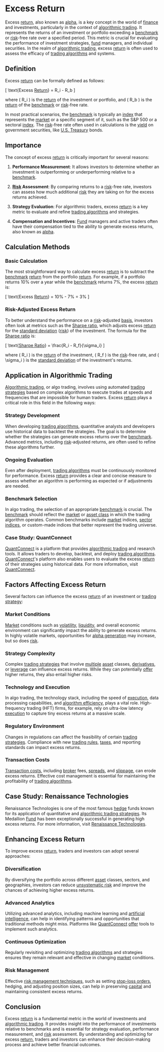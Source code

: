 # Excess Return

Excess [return](../r/return.md), also known as [alpha](../a/alpha.md), is a key concept in the world of [finance](../f/finance.md) and investments, particularly in the context of [algorithmic trading](../a/accountability.md). It represents the returns of an investment or portfolio exceeding a [benchmark](../b/benchmark.md) or [risk](../r/risk.md)-free rate over a specified period. This metric is crucial for evaluating the performance of investment strategies, [fund](../f/fund.md) managers, and individual securities. In the realm of [algorithmic trading](../a/accountability.md), excess [return](../r/return.md) is often used to assess the efficacy of [trading algorithms](../t/trading_algorithms.md) and systems.

## Definition

Excess [return](../r/return.md) can be formally defined as follows:

\[ \text{Excess [Return](../r/return.md)} = R_i - R_b \]

where \( R_i \) is the [return](../r/return.md) of the investment or portfolio, and \( R_b \) is the [return](../r/return.md) of the [benchmark](../b/benchmark.md) or [risk](../r/risk.md)-free rate.

In most practical scenarios, the [benchmark](../b/benchmark.md) is typically an [index](../i/index_instrument.md) that represents the [market](../m/market.md) or a specific segment of it, such as the S&P 500 or a sectoral [index](../i/index_instrument.md). The [risk](../r/risk.md)-free rate often used in calculations is the [yield](../y/yield.md) on government securities, like [U.S. Treasury](../u/u.s._treasury.md) bonds.

## Importance

The concept of excess [return](../r/return.md) is critically important for several reasons:

1. **Performance Measurement**: It allows investors to determine whether an investment is outperforming or underperforming relative to a [benchmark](../b/benchmark.md).
   
2. **[Risk](../r/risk.md) Assessment**: By comparing returns to a [risk](../r/risk.md)-free rate, investors can assess how much additional [risk](../r/risk.md) they are taking on for the excess returns achieved.
   
3. **Strategy Evaluation**: For algorithmic traders, excess [return](../r/return.md) is a key metric to evaluate and refine [trading algorithms](../t/trading_algorithms.md) and strategies.

4. **Compensation and Incentives**: [Fund](../f/fund.md) managers and active traders often have their compensation tied to the ability to generate excess returns, also known as [alpha](../a/alpha.md).

## Calculation Methods

### Basic Calculation

The most straightforward way to calculate excess [return](../r/return.md) is to subtract the [benchmark](../b/benchmark.md) [return](../r/return.md) from the portfolio [return](../r/return.md). For example, if a portfolio returns 10% over a year while the [benchmark](../b/benchmark.md) returns 7%, the excess [return](../r/return.md) is:

\[ \text{Excess [Return](../r/return.md)} = 10\% - 7\% = 3\% \]

### Risk-Adjusted Excess Return

To better understand the performance on a [risk](../r/risk.md)-adjusted [basis](../b/basis.md), investors often look at metrics such as the [Sharpe ratio](../s/sharpe_ratio.md), which adjusts excess [return](../r/return.md) for the [standard deviation](../s/standard_deviation.md) ([risk](../r/risk.md)) of the investment. The formula for the [Sharpe ratio](../s/sharpe_ratio.md) is:

\[ \text{[Sharpe Ratio](../s/sharpe_ratio.md)} = \frac{R_i - R_f}{\sigma_i} \]

where \( R_i \) is the [return](../r/return.md) of the investment, \( R_f \) is the [risk](../r/risk.md)-free rate, and \( \sigma_i \) is the [standard deviation](../s/standard_deviation.md) of the investment's returns.

## Application in Algorithmic Trading

[Algorithmic trading](../a/accountability.md), or algo trading, involves using automated [trading strategies](../t/trading_strategies.md) based on complex algorithms to execute trades at speeds and frequencies that are impossible for human traders. Excess [return](../r/return.md) plays a critical role in this field in the following ways:

### Strategy Development

When developing [trading algorithms](../t/trading_algorithms.md), quantitative analysts and developers use historical data to backtest the strategies. The goal is to determine whether the strategies can generate excess returns over the [benchmark](../b/benchmark.md). Advanced metrics, including [risk](../r/risk.md)-adjusted returns, are often used to refine these algorithms further.

### Ongoing Evaluation

Even after deployment, [trading algorithms](../t/trading_algorithms.md) must be continuously monitored for performance. Excess [return](../r/return.md) provides a clear and concise measure to assess whether an algorithm is performing as expected or if adjustments are needed.

### Benchmark Selection

In algo trading, the selection of an appropriate [benchmark](../b/benchmark.md) is crucial. The [benchmark](../b/benchmark.md) should reflect the [market](../m/market.md) or [asset class](../a/asset_class.md) in which the trading algorithm operates. Common benchmarks include [market](../m/market.md) indices, [sector indices](../s/sector_indices.md), or custom-made indices that better represent the trading universe.

### Case Study: QuantConnect

[QuantConnect](../q/quantconnect.md) is a platform that provides [algorithmic trading](../a/accountability.md) and research tools. It allows traders to develop, backtest, and deploy [trading algorithms](../t/trading_algorithms.md). [QuantConnect](../q/quantconnect.md)'s platform also enables users to evaluate the excess [return](../r/return.md) of their strategies using historical data. For more information, visit [QuantConnect](https://www.quantconnect.com/).

## Factors Affecting Excess Return

Several factors can influence the excess [return](../r/return.md) of an investment or [trading strategy](../t/trading_strategy.md):

### Market Conditions

[Market](../m/market.md) conditions such as [volatility](../v/volatility.md), [liquidity](../l/liquidity.md), and overall economic environment can significantly impact the ability to generate excess returns. In highly volatile markets, opportunities for [alpha generation](../a/alpha_generation.md) may increase, but so does [risk](../r/risk.md).

### Strategy Complexity

Complex [trading strategies](../t/trading_strategies.md) that involve [multiple](../m/multiple.md) [asset](../a/asset.md) classes, [derivatives](../d/derivatives.md), or [leverage](../l/leverage.md) can influence excess returns. While they can potentially [offer](../o/offer.md) higher returns, they also entail higher risks.

### Technology and Execution

In algo trading, the technology stack, including the speed of [execution](../e/execution.md), data processing capabilities, and [algorithm efficiency](../a/algorithm_efficiency.md), plays a vital role. High-frequency trading (HFT) firms, for example, rely on ultra-low latency [execution](../e/execution.md) to capture tiny excess returns at a massive scale.

### Regulatory Environment

Changes in regulations can affect the feasibility of certain [trading strategies](../t/trading_strategies.md). Compliance with new [trading rules](../t/trading_rules.md), [taxes](../t/taxes.md), and reporting standards can impact excess returns.

### Transaction Costs

[Transaction costs](../t/transaction_costs.md), including [broker](../b/broker.md) fees, [spreads](../s/spreads.md), and [slippage](../s/slippage.md), can erode excess returns. Effective cost management is essential for maintaining the profitability of [trading algorithms](../t/trading_algorithms.md).

## Case Study: Renaissance Technologies

Renaissance Technologies is one of the most famous [hedge](../h/hedge.md) funds known for its application of quantitative and [algorithmic trading strategies](../a/algorithmic_trading_strategies.md). Its Medallion [Fund](../f/fund.md) has been exceptionally successful in generating high excess returns. For more information, visit [Renaissance Technologies](https://www.rentec.com/).

## Enhancing Excess Return

To improve excess [return](../r/return.md), traders and investors can adopt several approaches:

### Diversification

By diversifying the portfolio across different [asset](../a/asset.md) classes, sectors, and geographies, investors can reduce [unsystematic risk](../u/unsystematic_risk.md) and improve the chances of achieving higher excess returns.

### Advanced Analytics

Utilizing advanced analytics, including machine learning and [artificial intelligence](../a/artificial_intelligence_in_trading.md), can help in identifying patterns and opportunities that traditional methods might miss. Platforms like [QuantConnect](../q/quantconnect.md) [offer](../o/offer.md) tools to implement such analytics.

### Continuous Optimization

Regularly revisiting and optimizing [trading algorithms](../t/trading_algorithms.md) and strategies ensures they remain relevant and effective in changing [market](../m/market.md) conditions.

### Risk Management

Effective [risk management techniques](../r/risk_management_techniques.md), such as setting [stop-loss orders](../s/stop-loss_orders.md), hedging, and adjusting position sizes, can help in preserving [capital](../c/capital.md) and maintaining consistent excess returns.

## Conclusion

Excess [return](../r/return.md) is a fundamental metric in the world of investments and [algorithmic trading](../a/accountability.md). It provides insight into the performance of investments relative to benchmarks and is essential for strategy evaluation, performance measurement, and [risk](../r/risk.md) assessment. By understanding and optimizing for excess [return](../r/return.md), traders and investors can enhance their decision-making process and achieve better financial outcomes.